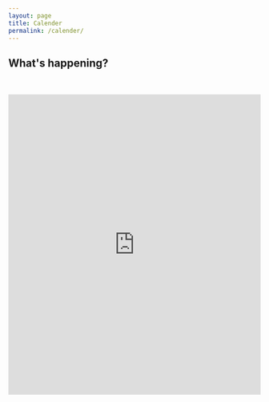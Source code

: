 ```yaml
---
layout: page
title: Calender
permalink: /calender/
---
```


## What's happening?

<div style="text-align: center; margin-top: 50px;">
  <style>
    .calendar-container {
      width: 100%;
      max-width: 552px; /* You can adjust this value to your preference */
      margin: 0 auto; /* Center the container horizontally */
    }

    @media (max-width: 600px) {
      .calendar-container {
        max-width: calc(100vw - 30px); /* Adjust as needed to avoid cut-off */
      }
    }

  </style>
  <div class="calendar-container">
    <iframe src="https://calendar.google.com/calendar/embed?height=600&wkst=1&bgcolor=%23ffffff&ctz=America%2FNew_York&title=Oceana%20Robotics%20Team%20Calendar&src=ZWFkMWJkMmNiNWY1MTAwYzk0ZDNjMzMwYjVmYjFkZjcwNjk3YzkwODExOGM1MjNlNWY0MTI5YjE5ZjJjMmJhYkBncm91cC5jYWxlbmRhci5nb29nbGUuY29t&src=ZW4udXNhI2hvbGlkYXlAZ3JvdXAudi5jYWxlbmRhci5nb29nbGUuY29t&color=%23D50000&color=%230B8043" style="border-width: 0; width: 100%; height: 600px" frameborder="0" scrolling="no"></iframe>
  </div>
</div>


<!-- <div style="text-align: center; margin-top: 50px;">
  <iframe src="https://calendar.google.com/calendar/embed?height=600&wkst=1&bgcolor=%23ffffff&ctz=America%2FNew_York&title=Oceana%20Robotics%20Team%20Calendar&src=ZWFkMWJkMmNiNWY1MTAwYzk0ZDNjMzMwYjVmYjFkZjcwNjk3YzkwODExOGM1MjNlNWY0MTI5YjE5ZjJjMmJhYkBncm91cC5jYWxlbmRhci5nb29nbGUuY29t&src=ZW4udXNhI2hvbGlkYXlAZ3JvdXAudi5jYWxlbmRhci5nb29nbGUuY29t&color=%23D50000&color=%230B8043" style="border-width: 0; width: 552px; max-width: 100%; height: 600px" frameborder="0" scrolling="no"></iframe>
</div> -->

<!--
This is the base Jekyll theme. You can find out more info about customizing your Jekyll theme, as well as basic Jekyll usage documentation at [jekyllrb.com](https://jekyllrb.com/)

You can find the source code for Minima at GitHub:
[jekyll][jekyll-organization] /
[minima](https://github.com/jekyll/minima)

You can find the source code for Jekyll at GitHub:
[jekyll][jekyll-organization] /
[jekyll](https://github.com/jekyll/jekyll)


[jekyll-organization]: https://github.com/jekyll
-->
